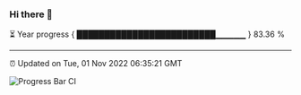 ### Hi there 👋

⏳ Year progress { █████████████████████████▁▁▁▁▁ } 83.36 %

---

⏰ Updated on Tue, 01 Nov 2022 06:35:21 GMT

![Progress Bar CI](https://github.com/ZhaoGui/ZhaoGui/workflows/Progress%20Bar%20CI/badge.svg)
